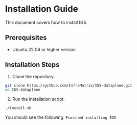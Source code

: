 
# Installation Guide

This document covers how to install IGS.

## Prerequisites

- Ubuntu 22.04 or higher version

## Installation Steps

1. Clone the repository:
```bash
git clone https://github.com/InfraMatrix/IGS-dataplane.git
cd IGS-dataplane
```

2. Run the installation script:
```bash
./install.sh
```

You should see the following: 
`Finished installing IGS`
